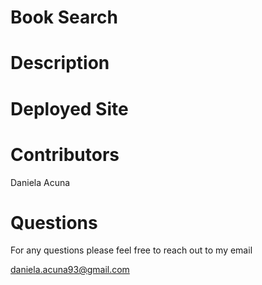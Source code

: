 # Book Search 

# Description 

# Deployed Site 

# Contributors 

Daniela Acuna 

# Questions 

For any questions please feel free to reach out to my email

daniela.acuna93@gmail.com

